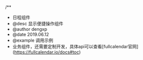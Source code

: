 <!--公用组件：日程组件-->
/**
* 日程组件
* @desc 显示便捷操作组件
* @author dengxp
* @date 2019.06.12
* @example 调用示例
    <calendar />
* 业务组件，还需要定制开发，具体api可以查看[fullcalendar官网] (https://fullcalendar.io/docs#toc)
